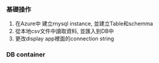 ### 基礎操作
1. 在Azure中 建立ｍysql instance, 並建立Table和schemma
2. 從本地csv文件中讀取資料, 並匯入到DB中
3. 更改display app裡面的connection string

### DB container 
